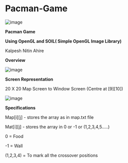# Pacman-Game
![image](https://user-images.githubusercontent.com/69343990/115407841-0447fa80-a20e-11eb-8f4a-54694d0d1ad4.png)

****Pacman Game****

****Using OpenGL and SOIL( Simple OpenGL Image Library)****

Kalpesh Nitin Ahire

****Overview****

![image](https://user-images.githubusercontent.com/69343990/115408098-38bbb680-a20e-11eb-8973-4ae3752df63c.png)

****Screen Representation****

20 X 20 Map Screen to Window Screen (Centre at [9][10])

![image](https://user-images.githubusercontent.com/69343990/115408762-c4cdde00-a20e-11eb-8977-75e11baf49f5.png)

****Specifications****

Map[i][j] - stores the array as in map.txt file

Mat[i][j] - stores the array in 0 or -1 or (1,2,3,4,5.....)

0         = Food

-1        = Wall

(1,2,3,4) = To mark all the crossover positions
